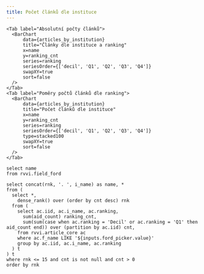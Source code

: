 ```yaml
---
title: Počet článků dle instituce
---
```




<Dropdown 
    title="FORD:"
    data={ford} 
    name=ford_picker 
    value=name>
    <DropdownOption value="%" valueLabel="All Ford Fields"/>
</Dropdown>

<Tabs>

    <Tab label="Absolutní počty článků">
      <BarChart
          data={articles_by_institution}
          title="Články dle instituce a ranking"
          x=name
          y=ranking_cnt
          series=ranking
          seriesOrder={['decil', 'Q1', 'Q2', 'Q3', 'Q4']}
          swapXY=true
          sort=false
      />
    </Tab>
    <Tab label="Poměry počtů článků dle ranking">
      <BarChart
          data={articles_by_institution}
          title="Počet článků dle instituce"
          x=name
          y=ranking_cnt
          series=ranking
          seriesOrder={['decil', 'Q1', 'Q2', 'Q3', 'Q4']}
          type=stacked100
          swapXY=true
          sort=false
      />
    </Tab>    
</Tabs>




```ford
select name
from rvvi.field_ford
```

```articles_by_institution
select concat(rnk, '. ', i_name) as name, *
from (
  select *,
    dense_rank() over (order by cnt desc) rnk
  from (
    select ac.iid, ac.i_name, ac.ranking, 
      sum(aid_count) ranking_cnt,
      sum(sum(case when ac.ranking = 'Decil' or ac.ranking = 'Q1' then aid_count end)) over (partition by ac.iid) cnt,
    from rvvi.article_core ac
    where ac.f_name LIKE '${inputs.ford_picker.value}'
    group by ac.iid, ac.i_name, ac.ranking 
  ) t
) t
where rnk <= 15 and cnt is not null and cnt > 0
order by rnk
```
